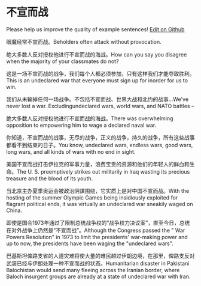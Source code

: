 # 不宣而战

Please help us improve the quality of example sentences! [Edit on Github](https://github.com/jiyushe/jiyu-example-sentence-source/blob/main/chinese/buxuanerzhan.md)

<p><span class="chinese">眼魔经常不宣而战。</span><span class="english">Beholders often attack without provocation.</span></p>

<p><span class="chinese">绝大多数人反对授权他进行不宣而战的海战。</span><span class="english">How can you say you disagree when the majority of your classmates do not?</span></p>

<p><span class="chinese">这是一场不宣而战的战争，我们每个人都必须参加，只有这样我们才能夺取胜利。</span><span class="english">This is an undeclared war that everyone must sign up for inorder for us to win.</span></p>

<p><span class="chinese">我们从未输掉任何一场战争。不包括不宣而战、世界大战和北约的战事…</span><span class="english">We've never lost a war. Excludingundeclared wars, world wars, and NATO battles –</span></p>

<p><span class="chinese">绝大多数人反对授权他进行不宣而战的海战。</span><span class="english">There was overwhelming opposition to empowering him to wage a declared naval war.</span></p>

<p><span class="chinese">你知道，不宣而战的战事，无尽的战争，正义的战争，持久的战争，所有这些战事都看不到结束的日子。</span><span class="english">You know, undeclared wars, endless wars, good wars, long wars, and all kinds of wars with no end in sight.</span></p>

<p><span class="chinese">美国不宣而战打击伊拉克的军事力量，浪费宝贵的资源和他们的年轻人的鲜血和生命。</span><span class="english">The U. S. preemptively strikes out militarily in Iraq wasting its precious treasure and the blood of its youth.</span></p>

<p><span class="chinese">当北京主办夏季奥运会被政治阴谋围绕，它实质上是对中国不宣而战。</span><span class="english">With the hosting of the summer Olympic Games being insidiously exploited for flagrant political ends, it was virtually an undeclared war sneakily waged on China.</span></p>

<p><span class="chinese">即使是国会1973年通过了限制总统战争权的“战争权力决议案”，直至今日，总统在对外战争上仍然是“不宣而战”。</span><span class="english">Although the Congress passed the " War Powers Resolution" in 1973 to limit the presidents' war-making power and up to now, the presidents have been waging the "undeclared wars".</span></p>

<p><span class="chinese">巴基斯坦俾路支省的人道灾难将使大量的难民越过伊朗边境，在那里，俾路支反对武装已经与伊朗处理一种不宣而战的状态。</span><span class="english">Humanitarian disaster in Pakistani Balochistan would send many fleeing across the Iranian border, where Baloch insurgent groups are already at a state of undeclared war with Iran.</span></p>

